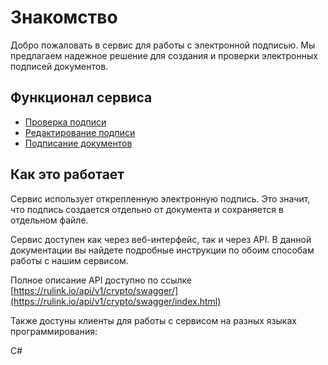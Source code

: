 # Знакомство

Добро пожаловать в сервис для работы с электронной подписью.
Мы предлагаем надежное решение для создания и проверки электронных подписей документов.

## Функционал сервиса
- [Проверка подписи](verification.md)
- [Редактирование подписи](editsigner.md)
- [Подписание документов](signpackage.md)

## Как это работает
Сервис использует открепленную электронную подпись. Это значит, что подпись создается отдельно от документа и сохраняется в отдельном файле.

Сервис доступен как через веб-интерфейс, так и через API. В данной документации вы найдете подробные инструкции по обоим способам работы с нашим сервисом.

Полное описание API доступно по ссылке [https://rulink.io/api/v1/crypto/swagger/](https://rulink.io/api/v1/crypto/swagger/index.html)

Также достуны клиенты для работы с сервисом на разных языках программирования:  

C#   

[//]: # (Go  )

[//]: # (Java  )

[//]: # (Python  )
